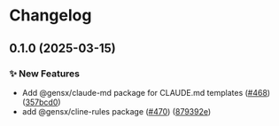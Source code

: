 # Changelog

## 0.1.0 (2025-03-15)


### ✨ New Features

* Add @gensx/claude-md package for CLAUDE.md templates ([#468](https://github.com/gensx-inc/gensx/issues/468)) ([357bcd0](https://github.com/gensx-inc/gensx/commit/357bcd0bd7ad5a0ba1142494c7a9cce76314092f))
* add @gensx/cline-rules package ([#470](https://github.com/gensx-inc/gensx/issues/470)) ([879392e](https://github.com/gensx-inc/gensx/commit/879392ead266e3a80966893aec70d6f61550b4ee))
